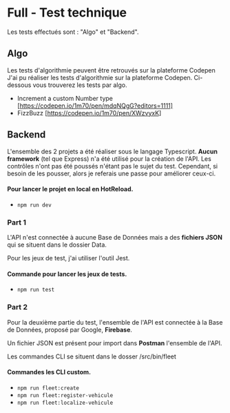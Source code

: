 # Full - Test technique

Les tests effectués sont : "Algo" et "Backend".

## Algo

Les tests d'algorithmie peuvent être retrouvés sur la plateforme Codepen
J'ai pu réaliser les tests d'algorithmie sur la plateforme Codepen. Ci-dessous vous trouverez les tests par algo.

- Increment a custom Number type [https://codepen.io/1m70/pen/mdqNQgG?editors=1111]
- FizzBuzz [https://codepen.io/1m70/pen/XWzvyxK]

## Backend

L'ensemble des 2 projets a été réaliser sous le langage Typescript. **Aucun framework** (tel que Express) n'a été utilisé pour la création de l'API.
Les contrôles n'ont pas été poussés n'étant pas le sujet du test. Cependant, si besoin de les pousser, alors je referais une passe pour améliorer ceux-ci.

#### Pour lancer le projet en local en HotReload.

- `npm run dev`

### Part 1

L'API n'est connectée à aucune Base de Données mais a des **fichiers JSON** qui se situent dans le dossier Data.

Pour les jeux de test, j'ai utiliser l'outil Jest.

#### Commande pour lancer les jeux de tests.

- `npm run test`


### Part 2

Pour la deuxième partie du test, l'ensemble de l'API est connectée à la Base de Données, proposé par Google, **Firebase**.

Un fichier JSON est présent pour import dans **Postman** l'ensemble de l'API.

Les commandes CLI se situent dans le dosser /src/bin/fleet

#### Commandes les CLI custom.

- `npm run fleet:create`
- `npm run fleet:register-vehicule`
- `npm run fleet:localize-vehicule`